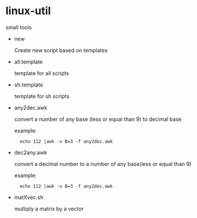 linux-util
==========

small tools

- new

	Create new script based on templates

- all.template

	template for all scripts

- sh.template

	template for sh scripts

- any2dec.awk

	convert a number of any base (less or equal than 9) to decimal base

	example: 

		echo 112 |awk -v B=3 -f any2dec.awk

- dec2any.awk

	convert a decimal number to a number of any base(less or equal than 9)

	example: 

		echo 112 |awk -v B=3 -f any2dec.awk

- matXvec.sh

	multiply a matrix by a vector
